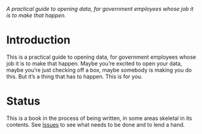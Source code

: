 _A practical guide to opening data, for government employees whose job it is to make that happen._

# Introduction

This is a practical guide to opening data, for government employees whose job it is to make that happen. Maybe you’re excited to open your data, maybe you’re just checking off a box, maybe somebody is making you do this. But it’s a thing that has to happen. This is for you.

# Status

This is a book in the process of being written, in some areas skeletal in its contents. See [Issues](https://github.com/opendata/How-To/issues) to see what needs to be done and to lend a hand.
